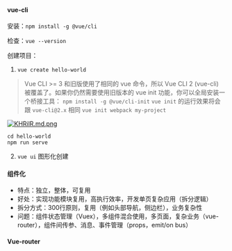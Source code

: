 #### vue-cli
安装：```npm install -g @vue/cli```

检查：```vue --version```

创建项目：
1. ```vue create hello-world```
> Vue CLI >= 3 和旧版使用了相同的 vue 命令，所以 Vue CLI 2 (vue-cli) 被覆盖了。如果你仍然需要使用旧版本的 vue init 功能，你可以全局安装一个桥接工具：
```npm install -g @vue/cli-init```
`vue init` 的运行效果将会跟 `vue-cli@2.x` 相同
```vue init webpack my-project```

[![KHRilR.md.png](https://s2.ax1x.com/2019/11/01/KHRilR.md.png)](https://imgchr.com/i/KHRilR)

```
cd hello-world
npm run serve
```

2. ```vue ui```
图形化创建

#### 组件化
* 特点：独立，整体，可复用
* 好处：实现功能模块复用，高执行效率，开发单页复杂应用（拆分逻辑）
* 拆分方式：300行原则，复用（例如头部导航，侧边栏），业务复杂性
* 问题：组件状态管理（Vuex），多组件混合使用，多页面，复杂业务（vue-router），组件间传参、消息、事件管理（props，emit/on bus）

#### Vue-router
